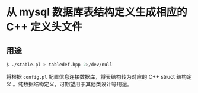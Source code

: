 # 从 mysql 数据库表结构定义生成相应的 C++ 定义头文件

## 用途

```bash
$ ./stable.pl > tabledef.hpp 2>/dev/null
```

将根据 `config.pl` 配置信息连接数据库，将表结构转为对应的 C++ struct 结构定义
。纯数据结构定义，可期望用于其他类设计等用途。
